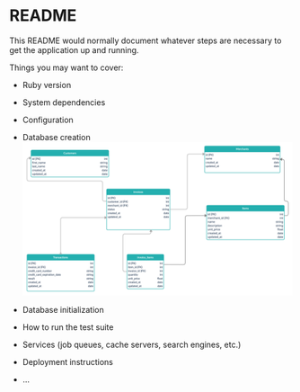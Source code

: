 # README

This README would normally document whatever steps are necessary to get the
application up and running.

Things you may want to cover:

* Ruby version

* System dependencies

* Configuration

* Database creation
![Database Schema](https://github.com/SK-Sam/rails_engine/blob/main/images/Rails%20Engine.png)
* Database initialization

* How to run the test suite

* Services (job queues, cache servers, search engines, etc.)

* Deployment instructions

* ...
